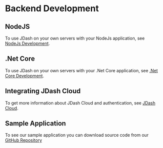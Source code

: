 # Backend Development

## NodeJS
To use JDash on your own servers with your NodeJs application, see [NodeJs Development](./nodejs-dev.md).

## .Net Core
To use JDash on your own servers with your .Net Core application, see [.Net Core Development](./net-core-dev.md).

## Integrating JDash Cloud
To get more information about JDash Cloud and authentication, see [JDash Cloud](./jdash-cloud.md).

## Sample Application
To see our sample application you can download source code from our <a href="https://github.com/aibrite/jdash-demo"  target="_blank" >GitHub Repository</a>